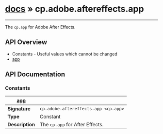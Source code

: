 # [docs](index.md) » cp.adobe.aftereffects.app
---

The `cp.app` for Adobe After Effects.

## API Overview
* Constants - Useful values which cannot be changed
 * [app](#app)

## API Documentation

### Constants

| [app](#app)         |                                                                                     |
| --------------------------------------------|-------------------------------------------------------------------------------------|
| **Signature**                               | `cp.adobe.aftereffects.app <cp.app>`                                                                    |
| **Type**                                    | Constant                                                                     |
| **Description**                             | The `cp.app` for After Effects.                                                                     |

